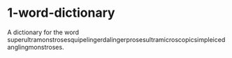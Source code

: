 # 1-word-dictionary
A dictionary for the word superultramonstrosesquipelingerdalingerprosesultramicroscopicsimpleicedanglingmonstroses.
